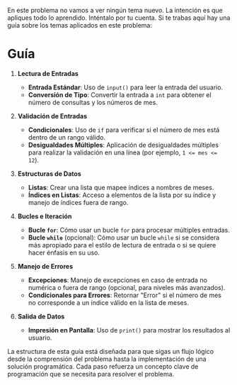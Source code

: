 En este problema no vamos a ver ningún tema nuevo. La intención es que apliques todo lo aprendido. Inténtalo por tu cuenta. Si te trabas aquí hay una guía sobre los temas aplicados en este problema:

# Guía

1. **Lectura de Entradas**
   - **Entrada Estándar**: Uso de `input()` para leer la entrada del usuario.
   - **Conversión de Tipo**: Convertir la entrada a `int` para obtener el número de consultas y los números de mes.

2. **Validación de Entradas**
   - **Condicionales**: Uso de `if` para verificar si el número de mes está dentro de un rango válido.
   - **Desigualdades Múltiples**: Aplicación de desigualdades múltiples para realizar la validación en una línea (por ejemplo, `1 <= mes <= 12`).

3. **Estructuras de Datos**
   - **Listas**: Crear una lista que mapee índices a nombres de meses.
   - **Índices en Listas**: Acceso a elementos de la lista por su índice y manejo de índices fuera de rango.

4. **Bucles e Iteración**
   - **Bucle `for`**: Cómo usar un bucle `for` para procesar múltiples entradas.
   - **Bucle `while`** (opcional): Cómo usar un bucle `while` si se considera más apropiado para el estilo de lectura de entrada o si se quiere hacer énfasis en su uso.

5. **Manejo de Errores**
   - **Excepciones**: Manejo de excepciones en caso de entrada no numérica o fuera de rango (opcional, para niveles más avanzados).
   - **Condicionales para Errores**: Retornar "Error" si el número de mes no corresponde a un índice válido en la lista de meses.

6. **Salida de Datos**
   - **Impresión en Pantalla**: Uso de `print()` para mostrar los resultados al usuario.

La estructura de esta guía está diseñada para que sigas un flujo lógico desde la comprensión del problema hasta la implementación de una solución programática. Cada paso refuerza un concepto clave de programación que se necesita para resolver el problema.
